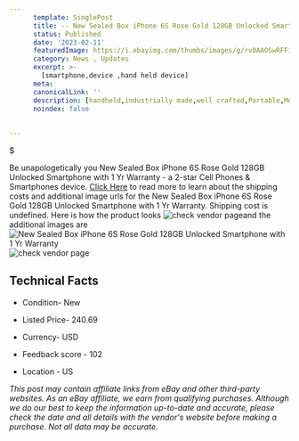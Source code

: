 ```yaml
---
      template: SinglePost
      title: -- New Sealed Box iPhone 6S Rose Gold 128GB Unlocked Smartphone with 1 Yr Warranty
      status: Published
      date: '2023-02-11'
      featuredImage: https://i.ebayimg.com/thumbs/images/g/rv0AAOSwRFFi7Hzn/s-l225.jpg
      category: News , Updates
      excerpt: >-
        [smartphone,device ,hand held device]
      meta:
      canonicalLink: ''
      description: [handheld,industrially made,well crafted,Portable,Mobile,Compact,Convenient,Lightweight,Maneuverable,Man-portable,Miniature,Carriable,Hand-held,Light,Holdable,Transportable,Mobile device,Pocket-sized,On-the-go,Wireless,Cordless,Compact size,Convenient size, smartphone,device ,hand held device]
      noindex: false
      
        
---
```

$

Be unapologetically you New Sealed Box iPhone 6S Rose Gold 128GB Unlocked Smartphone with 1 Yr Warranty - a 2-star Cell Phones & Smartphones device. [Click Here](https://www.ebay.com/itm/394408949460?hash=item5bd49af6d4%3Ag%3Arv0AAOSwRFFi7Hzn&mkevt=1&mkcid=1&mkrid=711-53200-19255-0&campid=%253CePNCampaignId%253E&customid=%253CreferenceId%253E&toolid=10049) to read more to learn about the shipping costs and additional image urls for the New Sealed Box iPhone 6S Rose Gold 128GB Unlocked Smartphone with 1 Yr Warranty. Shipping cost is undefined. Here is how the product looks ![check vendor page](https://i.ebayimg.com/thumbs/images/g/rv0AAOSwRFFi7Hzn/s-l225.jpg)and the additional images are![New Sealed Box iPhone 6S Rose Gold 128GB Unlocked Smartphone with 1 Yr Warranty](https://i.ebayimg.com/images/g/rv0AAOSwRFFi7Hzn/s-l1600.jpg)![check vendor page](https://origin-galleryplus.ebayimg.com/ws/web/394408949460_2_0_1/225x225.jpg,https://origin-galleryplus.ebayimg.com/ws/web/394408949460_3_0_1/225x225.jpg,https://origin-galleryplus.ebayimg.com/ws/web/394408949460_4_0_1/225x225.jpg,https://origin-galleryplus.ebayimg.com/ws/web/394408949460_5_0_1/225x225.jpg,https://origin-galleryplus.ebayimg.com/ws/web/394408949460_6_0_1/225x225.jpg,https://origin-galleryplus.ebayimg.com/ws/web/394408949460_7_0_1/225x225.jpg)



 ## Technical Facts 



     
      

 - Condition- New 


      

 - Listed Price- 240.69 


      

 - Currency- USD 


      

 - Feedback score - 102 


      

 - Location - US 


      
      

 *_This post may contain affiliate links from eBay and other third-party websites. As an eBay affiliate, we earn from qualifying purchases. Although we do our best to keep the information up-to-date and accurate, please check the date and all details with the vendor's website before making a purchase. Not all data may be accurate._*







